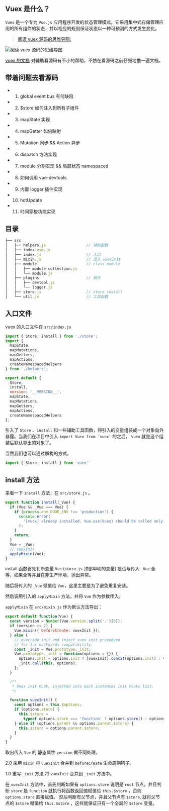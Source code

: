 ## Vuex 是什么？

`Vuex` 是一个专为 `Vue.js` 应用程序开发的状态管理模式。它采用集中式存储管理应用的所有组件的状态，并以相应的规则保证状态以一种可预测的方式发生变化。

> [阅读 vuex 源码的思维导图:](https://sailor-1256168624.cos.ap-chengdu.myqcloud.com/blog/vuex.png)

![阅读 vuex 源码的思维导图](https://sailor-1256168624.cos.ap-chengdu.myqcloud.com/blog/vuex-mini.png)

[vuex 的文档](https://vuex.vuejs.org/zh/) 对辅助看源码有不小的帮助，不妨在看源码之前仔细地撸一遍文档。

## 带着问题去看源码

- 1. global event bus 有何缺陷
- 2. \$store 如何注入到所有子组件
- 3. mapState 实现
- 4. mapGetter 如何映射
- 5. Mutation 同步 && Action 异步
- 6. dispatch 方法实现
- 7. module 分割实现 && 局部状态 namespaced
- 8. 如何调用 vue-devtools
- 9. 内置 logger 插件实现
- 10. hotUpdate
- 11. 时间穿梭功能实现

## 目录

```js
├── src
│   ├── helpers.js                  // 辅助函数
│   ├── index.esm.js
│   ├── index.js                    // 入口
│   ├── mixin.js                    // 混入 vuexInit
│   ├── module                      // class module
│   │   ├── module-collection.js
│   │   └── module.js
│   ├── plugins                     // 插件
│   │   ├── devtool.js
│   │   └── logger.js
│   ├── store.js                    // store install
│   └── util.js                     // 工具函数
```

## 入口文件

vuex 的入口文件在 `src/index.js`

```js
import { Store, install } from './store';
import {
  mapState,
  mapMutations,
  mapGetters,
  mapActions,
  createNamespacedHelpers
} from './helpers';

export default {
  Store,
  install,
  version: '__VERSION__',
  mapState,
  mapMutations,
  mapGetters,
  mapActions,
  createNamespacedHelpers
};
```

引入了 `Store` 、`install` 和一些辅助工具函数，将引入的变量组装成一个对象向外暴露。当我们在项目中引入 `import Vuex from 'vuex'` 的之后， `Vuex` 就是这个组装后默认导出的对象了。

当然我们也可以通过解构的方式。

```js
import { Store, install } from 'vuex'`
```

## install 方法

来看一下 `install` 方法，在 `src/store.js` 。

```js
export function install(_Vue) {
  if (Vue && _Vue === Vue) {
    if (process.env.NODE_ENV !== 'production') {
      console.error(
        '[vuex] already installed. Vue.use(Vuex) should be called only once.'
      );
    }
    return;
  }
  Vue = _Vue;
  // vuexInit
  applyMixin(Vue);
}
```

install 函数首先判断变量 `Vue` (`store.js` 顶部申明的变量) 是否与传入 `_Vue` 全等，如果全等并且在非生产环境，抛出异常。

随后将传入的 `_Vue` 赋值给 `Vue`，这里主要是为了避免重复安装。

然后调用引入的 `applyMixin` 方法，并将 `Vue` 作为参数传入。

`applyMixin` 在 `src/mixin.js` 作为默认方法导出：

```js
export default function(Vue) {
  const version = Number(Vue.version.split('.')[0]);
  if (version >= 2) {
    Vue.mixin({ beforeCreate: vuexInit });
  } else {
    // override init and inject vuex init procedure
    // for 1.x backwards compatibility.
    const _init = Vue.prototype._init;
    Vue.prototype._init = function(options = {}) {
      options.init = options.init ? [vuexInit].concat(options.init) : vuexInit;
      _init.call(this, options);
    };
  }

  /**
   * Vuex init hook, injected into each instances init hooks list.
   */

  function vuexInit() {
    const options = this.$options;
    if (options.store) {
      this.$store =
        typeof options.store === 'function' ? options.store() : options.store;
    } else if (options.parent && options.parent.$store) {
      this.$store = options.parent.$store;
    }
  }
}
```

取出传入 `Vue` 的 静态属性 `version` 做不同处理。

2.0 采用 `mixin` 将 `vuexInit` 合并到 `beforeCreate` 生命周期钩子。

1.0 重写 `_init` 方法 将 `vuexInit` 合并到 `_init` 方法中。

在 `vuexInit` 方法中，首先判断如果有 `options.store` 说明是 `root` 节点，并且判断 `store` 是 `function` 就执行将函数返回值赋值给 `this.$store` ，否则 `options.store` 直接赋值。
然后判断有父节点，并且父节点有 `$store`, 就将父节点的 `$store` 赋值给 `this.$store` ，这样就保证只有一个全局的 `$store` 变量。

